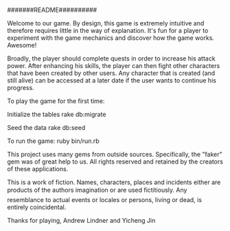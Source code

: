 #######README##########

Welcome to our game.
By design, this game is extremely intuitive and therefore requires little in the way of explanation. It's fun for a player to experiment with the game mechanics and discover how the game works. Awesome!

Broadly, the player should complete quests in order to increase his attack power. After enhancing his skills, the player can then fight other characters that have been created by other users. Any character that is created (and still alive) can be accessed at a later date if the user wants to continue his progress.


To play the game for the first time:

Initialize the tables
rake db:migrate

Seed the data
rake db:seed

To run the game:
ruby bin/run.rb



This project uses many gems from outside sources. Specifically, the "faker" gem was of great help to us. All rights reserved and retained by the creators of these applications.


This is a work of fiction. Names, characters, places and incidents either are products of the authors imagination or are used fictitiously. Any resemblance to actual events or locales or persons, living or dead, is entirely coincidental.


Thanks for playing,
Andrew Lindner and Yicheng Jin
